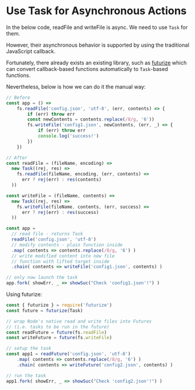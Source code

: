 # Use Task for Asynchronous Actions

In the below code, readFile and writeFile is async. We need to use `Task` for them. 

However, their asynchronous behavior is supported by using the traditional JavaScript callback. 

Fortunately, there already exists an existing library, such as [futurize](https://github.com/futurize/futurize) which can convert callback-based functions automatically to `Task`-based functions. 

Nevertheless, below is how we can do it the manual way: 

```javascript
// Before
const app = () => 
    fs.readFile('config.json', 'utf-8', (err, contents) => {
        if (err) throw err
        const newContents = contents.replace(/8/g, '6'))
        fs.writeFile('config1.json', newContents, (err, _) => {
            if (err) throw err
            console.log('success!')
        })
    })

// After
const readFile = (fileName, encoding) =>
  new Task((rej, res) =>
    fs.readFile(fileName, encoding, (err, contents) =>
      err ? rej(err) : res(contents)
  ))

const writeFile = (fileName, contents) =>
  new Task((rej, res) =>
    fs.writeFile(fileName, contents, (err, success) =>
      err ? rej(err) : res(success)
  ))

const app =
  // read file - returns Task
  readFile('config.json', 'utf-8')
  // modify contents - plain function inside
  .map( contents => contents.replace(/8/g, '6') )
  // write modified content into new file
  // function with lifted target inside
  .chain( contents => writeFile('config1.json', contents) )

// only now launch the task
app.fork( showErr, _ => showSuc("Check 'config1.json'!") )
```

Using futurize: 

```javascript
const { futurize } = require('futurize')
const future = futurize(Task)

// wrap Node's native read and write files into Futures
// (i.e. tasks to be run in the future)
const readFuture = future(fs.readFile)
const writeFuture = future(fs.writeFile)

// setup the task
const app1 = readFuture('config.json', 'utf-8')
    .map( contents => contents.replace(/8/g, '6') )
    .chain( contents => writeFuture('config2.json', contents) )

// run the task
app1.fork( showErr, _ => showSuc("Check 'config2.json'!") )
```